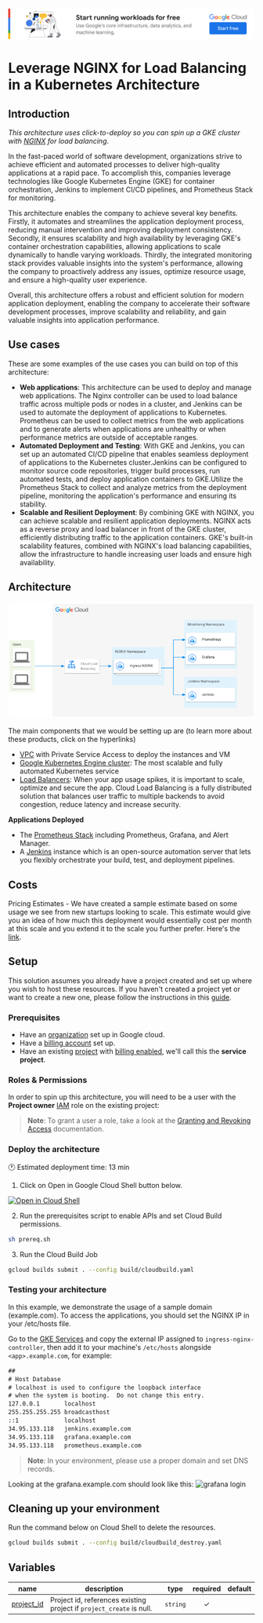 [![banner](../banner.png)](https://cloud.google.com/?utm_source=github&utm_medium=referral&utm_campaign=GCP&utm_content=packages_repository_banner)

# Leverage NGINX for Load Balancing in a Kubernetes Architecture

## Introduction

_This architecture uses click-to-deploy so you can spin up a GKE cluster with_
[_NGINX_][1] _for load balancing_.

In the fast-paced world of software development, organizations strive to achieve
efficient and automated processes to deliver high-quality applications at a
rapid pace. To accomplish this, companies leverage technologies like Google
Kubernetes Engine (GKE) for container orchestration, Jenkins to implement CI/CD
pipelines, and Prometheus Stack for monitoring.

This architecture enables the company to achieve several key benefits. Firstly,
it automates and streamlines the application deployment process, reducing manual
intervention and improving deployment consistency. Secondly, it ensures
scalability and high availability by leveraging GKE's container orchestration
capabilities, allowing applications to scale dynamically to handle varying
workloads. Thirdly, the integrated monitoring stack provides valuable insights
into the system's performance, allowing the company to proactively address any
issues, optimize resource usage, and ensure a high-quality user experience.

Overall, this architecture offers a robust and efficient solution for modern
application deployment, enabling the company to accelerate their software
development processes, improve scalability and reliability, and gain valuable
insights into application performance.

## Use cases

These are some examples of the use cases you can build on top of this
architecture:

- **Web applications**: This architecture can be used to deploy and manage web
  applications. The Nginx controller can be used to load balance traffic across
  multiple pods or nodes in a cluster, and Jenkins can be used to automate the
  deployment of applications to Kubernetes. Prometheus can be used to collect
  metrics from the web applications and to generate alerts when applications are
  unhealthy or when performance metrics are outside of acceptable ranges.
- **Automated Deployment and Testing**: With GKE and Jenkins, you can set up an
  automated CI/CD pipeline that enables seamless deployment of applications to
  the Kubernetes cluster.Jenkins can be configured to monitor source code
  repositories, trigger build processes, run automated tests, and deploy
  application containers to GKE.Utilize the Prometheus Stack to collect and
  analyze metrics from the deployment pipeline, monitoring the application's
  performance and ensuring its stability.
- **Scalable and Resilient Deployment**: By combining GKE with NGINX, you can
  achieve scalable and resilient application deployments. NGINX acts as a
  reverse proxy and load balancer in front of the GKE cluster, efficiently
  distributing traffic to the application containers. GKE's built-in scalability
  features, combined with NGINX's load balancing capabilities, allow the
  infrastructure to handle increasing user loads and ensure high availability.

## Architecture

![Design Architecture](assets/architecture.png)

The main components that we would be setting up are (to learn more about these
products, click on the hyperlinks)

- [VPC][2] with Private Service Access to deploy the instances and
  VM
- [Google Kubernetes Engine cluster][3]: The most scalable and
  fully automated Kubernetes service
- [Load Balancers][4]: When your app usage spikes, it is important
  to scale, optimize and secure the app. Cloud Load Balancing is a fully
  distributed solution that balances user traffic to multiple backends to avoid
  congestion, reduce latency and increase security.

**Applications Deployed**

- The [Prometheus Stack][5] including Prometheus, Grafana, and Alert
  Manager.
- A [Jenkins][6] instance which is an open-source automation
  server that lets you flexibly orchestrate your build, test, and deployment
  pipelines.

## Costs

Pricing Estimates - We have created a sample estimate based on some usage we see
from new startups looking to scale. This estimate would give you an idea of how
much this deployment would essentially cost per month at this scale and you
extend it to the scale you further prefer. Here's the [link][7].

## Setup

This solution assumes you already have a project created and set up where you
wish to host these resources. If you haven't created a project yet or want to create a new one, please follow the instructions in this [guide][8].
### Prerequisites

- Have an [organization][9] set up in Google cloud.
- Have a [billing account][10] set up.
- Have an existing [project][11] with [billing
  enabled][12], we'll call this the **service project**.

### Roles & Permissions

In order to spin up this architecture, you will need to be a user with the **Project owner** [IAM][13] role on the existing project:

> __Note__: To grant a user a role, take a look at the [Granting and Revoking Access][14] documentation.

### Deploy the architecture

:clock1: Estimated deployment time: 13 min

1. Click on Open in Google Cloud Shell button below.

<a href="https://ssh.cloud.google.com/cloudshell/editor?cloudshell_git_repo=https://github.com/GoogleCloudPlatform/click-to-deploy-solutions&cloudshell_workspace=gke-standard-nginx&cloudshell_open_in_editor=terraform/terraform.tfvars&cloudshell_tutorial=tutorial.md" target="_new">
    <img alt="Open in Cloud Shell" src="https://gstatic.com/cloudssh/images/open-btn.svg">
</a>

2. Run the prerequisites script to enable APIs and set Cloud Build permissions.

```bash
sh prereq.sh
```

3. Run the Cloud Build Job

```bash
gcloud builds submit . --config build/cloudbuild.yaml
```

### Testing your architecture

In this example, we demonstrate the usage of a sample domain (example.com). To access the applications, you should set the NGINX IP in your /etc/hosts file.


Go to the [GKE Services][15] and copy the external IP assigned to `ingress-nginx-controller`, then add it to your machine's `/etc/hosts` alongside `<app>.example.com`, for example:

```txt
##
# Host Database
# localhost is used to configure the loopback interface
# when the system is booting.  Do not change this entry.
127.0.0.1       localhost
255.255.255.255 broadcasthost
::1             localhost
34.95.133.118   jenkins.example.com
34.95.133.118   grafana.example.com
34.95.133.118   prometheus.example.com
```

> __Note__: In your environment, please use a proper domain and set DNS records.

Looking at the grafana.example.com should look like this:
![grafana login][16]

## Cleaning up your environment

Run the command below on Cloud Shell to delete the resources.

```bash
gcloud builds submit . --config build/cloudbuild_destroy.yaml
```

<!-- BEGIN TFDOC -->

## Variables

| name | description | type | required | default |
|---|---|:---:|:---:|:---:|
| [project_id](variables.tf#L50) | Project id, references existing project if `project_create` is null. | <code>string</code> | ✓ |  |

<!-- END TFDOC -->

[1]: https://www.nginx.com/
[2]: https://cloud.google.com/vpc
[3]: https://cloud.google.com/kubernetes-engine
[4]: https://cloud.google.com/load-balancing
[5]: https://cloud.google.com/stackdriver/docs/managed-prometheus
[6]: https://cloud.google.com/kubernetes-engine/docs/archive/jenkins-on-kubernetes-engine
[7]: https://cloud.google.com/products/calculator/#id=d03e562e-8f7b-41a8-9aed-bb064efa2b3c
[8]: https://github.com/GoogleCloudPlatform/click-to-deploy-solutions/tree/main/gke-standard-nginx
[9]: https://cloud.google.com/resource-manager/docs/creating-managing-organization
[10]: https://cloud.google.com/billing/docs/how-to/manage-billing-account
[11]: https://cloud.google.com/resource-manager/docs/creating-managing-projects
[12]: https://cloud.google.com/billing/docs/how-to/modify-project
[13]: https://cloud.google.com/iam
[14]: https://cloud.google.com/iam/docs/granting-changing-revoking-access#grant-single-role
[15]: https://console.cloud.google.com/kubernetes/discovery
[16]: https://github.com/GoogleCloudPlatform/click-to-deploy-solutions/raw/main/gke-standard-nginx/assets/grafana.png
